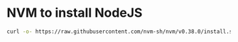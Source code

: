 # NVM to install NodeJS

```sh
curl -o- https://raw.githubusercontent.com/nvm-sh/nvm/v0.38.0/install.sh | bash
```
